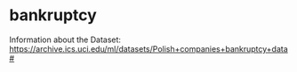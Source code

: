 # bankruptcy

Information about the Dataset:
https://archive.ics.uci.edu/ml/datasets/Polish+companies+bankruptcy+data#
